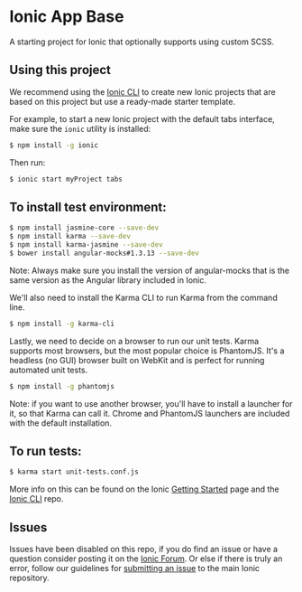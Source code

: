 Ionic App Base
=====================

A starting project for Ionic that optionally supports using custom SCSS.

## Using this project

We recommend using the [Ionic CLI](https://github.com/driftyco/ionic-cli) to create new Ionic projects that are based on this project but use a ready-made starter template.

For example, to start a new Ionic project with the default tabs interface, make sure the `ionic` utility is installed:

```bash
$ npm install -g ionic
```

Then run:

```bash
$ ionic start myProject tabs
```

## To install test environment:

```bash
$ npm install jasmine-core --save-dev
$ npm install karma --save-dev
$ npm install karma-jasmine --save-dev
$ bower install angular-mocks#1.3.13 --save-dev
```
Note: Always make sure you install the version of angular-mocks that is the same version as the Angular library included in Ionic.

We'll also need to install the Karma CLI to run Karma from the command line.

```bash
$ npm install -g karma-cli
```

Lastly, we need to decide on a browser to run our unit tests. Karma supports most browsers, but the most popular choice is PhantomJS. It's a headless (no GUI) browser built on WebKit and is perfect for running automated unit tests.

```bash
$ npm install -g phantomjs
```
Note: if you want to use another browser, you'll have to install a launcher for it, so that Karma can call it. Chrome and PhantomJS launchers are included with the default installation.

## To run tests:

```bash
$ karma start unit-tests.conf.js
```

More info on this can be found on the Ionic [Getting Started](http://ionicframework.com/getting-started) page and the [Ionic CLI](https://github.com/driftyco/ionic-cli) repo.

## Issues
Issues have been disabled on this repo, if you do find an issue or have a question consider posting it on the [Ionic Forum](http://forum.ionicframework.com/).  Or else if there is truly an error, follow our guidelines for [submitting an issue](http://ionicframework.com/submit-issue/) to the main Ionic repository.
